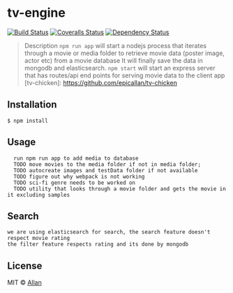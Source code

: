 # tv-engine
[![Build Status][travis-image]][travis-url]
[![Coveralls Status][coveralls-image]][coveralls-url]
[![Dependency Status][depstat-image]][depstat-url]

> Description
```npm run app``` will start a nodejs process that iterates through a movie or media
folder to retrieve movie data (poster image, actor etc) from a movie database
It will finally save the data in mongodb and elasticsearch.
```npm start``` will start an express server that has routes/api end points for serving movie data
to the client app [tv-chicken]: https://github.com/epicallan/tv-chicken  

## Installation

```
$ npm install
```

## Usage
```
  run npm run app to add media to database
  TODO move movies to the media folder if not in media folder;
  TODO autocreate images and testData folder if not available
  TODO figure out why webpack is not working
  TODO sci-fi genre needs to be worked on
  TODO utility that looks through a movie folder and gets the movie in it excluding samples
```
## Search

```
we are using elasticsearch for search, the search feature doesn't respect movie rating
the filter feature respects rating and its done by mongodb

```
## License
MIT © [Allan](http://github.com/epicallan)

[travis-url]: https://travis-ci.org/epicallan/tv-engine
[travis-image]: https://img.shields.io/travis/epicallan/tv-engine.svg?style=flat-square

[coveralls-url]: https://coveralls.io/r/epicallan/tv-engine
[coveralls-image]: https://img.shields.io/coveralls/epicallan/tv-engine.svg?style=flat-square

[depstat-url]: https://david-dm.org/epicallan/tv-engine
[depstat-image]: https://david-dm.org/epicallan/tv-engine.svg?style=flat-square
